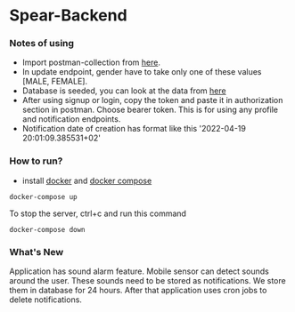 # Spear-Backend
### Notes of using
- Import postman-collection from [here](https://github.com/spear-app/spear-go/blob/authen-feature/postman_collection/spear-backend.postman_collection.json).
- In update endpoint, gender have to take only one of these values [MALE, FEMALE].
-  Database is seeded, you can look at the data from [here](https://github.com/spear-app/spear-go/blob/authen-feature/pkg/driver/seed.go)
-  After using signup or login, copy the token and paste it in authorization section in postman. Choose bearer token. This is for using any profile and notification endpoints.
-  Notification date of creation has format like this '2022-04-19 20:01:09.385531+02'
### How to run?
- install [docker](https://docs.docker.com/engine/install/) and [docker compose](https://docs.docker.com/compose/install/)
```
docker-compose up
```
To stop the server, ctrl+c and run this command
```
docker-compose down
 ```
 
 ### What's New
Application has sound alarm feature. Mobile sensor can detect sounds around the user. These sounds need to be stored as notifications. We store them in database for 24 hours. After that application uses cron jobs to delete notifications. 
